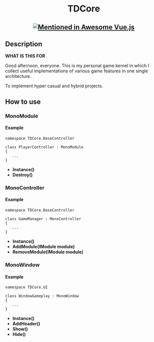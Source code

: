 <h1 align="center">TDCore</h1>
<h2 align="center">

[![Mentioned in Awesome Vue.js](https://awesome.re/mentioned-badge.svg)](https://github.com/vuejs/awesome-vue)

</h2>

## Description

**WHAT IS THIS FOR**

Good afternoon, everyone. This is my personal game kernel in which I collect useful implementations of various game features in one single architecture.

To implement hyper casual and hybrid projects.

## How to use

###  MonoModule
#### Example
```
namespace TDCore.BaseController

class PlayerController : MonoModule
{
   ...
}
```

- **Instance()** 
- **Destroy()** 

### MonoController
#### Example
```
namespace TDCore.BaseController

class GameManager : MonoController
{
   ...
}
```

- **Instance()**
- **AddModule(IModule module)**
- **RemoveModule(IModule module)**
  
  
 ### MonoWindow
 #### Example
```
namespace TDCore.UI

class WindowGameplay : MonoWindow
{
   ...
}
```
 
- **Instance()**
- **AddHeader()**
- **Show()**
- **Hide()**

